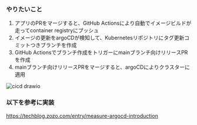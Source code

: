 ### やりたいこと
1. アプリのPRをマージすると、GitHub Actionsにより自動でイメージビルドが走ってcontainer registryにプッシュ
2. イメージの更新をargoCDが検知して、Kubernetesリポジトリにタグ更新コミットつきブランチを作成
3. GitHub Actionsでブランチ作成をトリガーにmainブランチ向けリリースPRを作成
4. mainブランチ向けリリースPRをマージすると、argoCDによりクラスターに適用

![cicd drawio](https://github.com/ta8i2chi8/sample-app-for-cicd-manifests/assets/66934929/3ab561dc-7e68-40a0-904d-b8b7b87a8842)

### 以下を参考に実装
https://techblog.zozo.com/entry/measure-argocd-introduction
